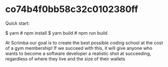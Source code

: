 # co74b4f0bb58c32c0102380ff

Quick start:

$ yarn # npm install
$ yarn build # npm run build

At Scrimba our goal is to create the best possible coding school at the cost of a gym membership! 
If we succeed with this, it will give anyone who wants to become a software developer a realistic shot at succeeding, regardless of where they live and the size of their wallets




